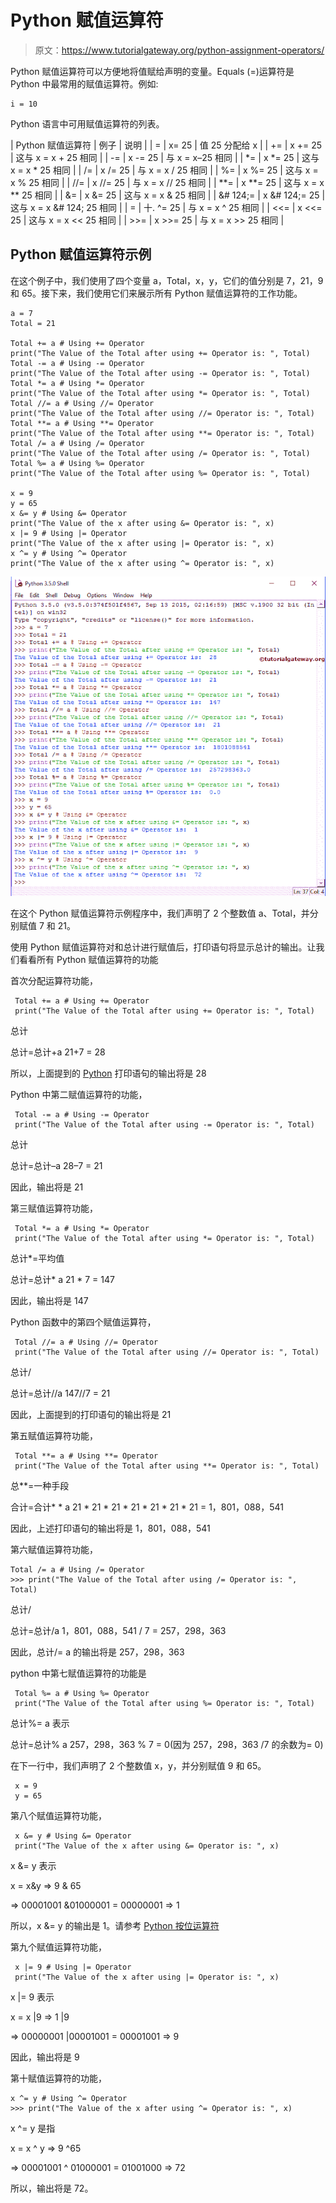 # Python 赋值运算符

> 原文：<https://www.tutorialgateway.org/python-assignment-operators/>

Python 赋值运算符可以方便地将值赋给声明的变量。Equals (=)运算符是 Python 中最常用的赋值运算符。例如:

```
i = 10
```

Python 语言中可用赋值运算符的列表。

| Python 赋值运算符 | 例子 | 说明 |
| = | x= 25 | 值 25 分配给 x |
| += | x += 25 | 这与 x = x + 25 相同 |
| -= | x -= 25 | 与 x = x–25 相同 |
| *= | x *= 25 | 这与 x = x * 25 相同 |
| /= | x /= 25 | 与 x = x / 25 相同 |
| %= | x %= 25 | 这与 x = x % 25 相同 |
| //= | x //= 25 | 与 x = x // 25 相同 |
| **= | x **= 25 | 这与 x = x ** 25 相同 |
| &= | x &= 25 | 这与 x = x & 25 相同 |
| &# 124;= | x &# 124;= 25 | 这与 x = x &# 124; 25 相同 |
| = | 十. ^= 25 | 与 x = x ^ 25 相同 |
| <<= | x <<= 25 | 这与 x = x << 25 相同 |
| >>= | x >>= 25 | 与 x = x >> 25 相同 |

## Python 赋值运算符示例

在这个例子中，我们使用了四个变量 a，Total，x，y，它们的值分别是 7，21，9 和 65。接下来，我们使用它们来展示所有 Python 赋值运算符的工作功能。

```
a = 7
Total = 21

Total += a # Using += Operator
print("The Value of the Total after using += Operator is: ", Total)
Total -= a # Using -= Operator
print("The Value of the Total after using -= Operator is: ", Total)
Total *= a # Using *= Operator
print("The Value of the Total after using *= Operator is: ", Total)
Total //= a # Using //= Operator
print("The Value of the Total after using //= Operator is: ", Total)
Total **= a # Using **= Operator
print("The Value of the Total after using **= Operator is: ", Total)
Total /= a # Using /= Operator
print("The Value of the Total after using /= Operator is: ", Total)
Total %= a # Using %= Operator
print("The Value of the Total after using %= Operator is: ", Total)

x = 9
y = 65
x &= y # Using &= Operator
print("The Value of the x after using &= Operator is: ", x)
x |= 9 # Using |= Operator
print("The Value of the x after using |= Operator is: ", x)
x ^= y # Using ^= Operator
print("The Value of the x after using ^= Operator is: ", x)
```

![Python Assignment Operators](img/941d37f16edddd34f856a344fb41b6d5.png)

在这个 Python 赋值运算符示例程序中，我们声明了 2 个整数值 a、Total，并分别赋值 7 和 21。

使用 Python 赋值运算符对和总计进行赋值后，打印语句将显示总计的输出。让我们看看所有 Python 赋值运算符的功能

首次分配运算符功能，

```
 Total += a # Using += Operator
 print("The Value of the Total after using += Operator is: ", Total)
```

总计

总计=总计+a 21+7 = 28

所以，上面提到的 [Python](https://www.tutorialgateway.org/python-tutorial/) 打印语句的输出将是 28

Python 中第二赋值运算符的功能，

```
 Total -= a # Using -= Operator
 print("The Value of the Total after using -= Operator is: ", Total)
```

总计

总计=总计–a 28–7 = 21

因此，输出将是 21

第三赋值运算符功能，

```
 Total *= a # Using *= Operator
 print("The Value of the Total after using *= Operator is: ", Total)
```

总计*=平均值

总计=总计* a 21 * 7 = 147

因此，输出将是 147

Python 函数中的第四个赋值运算符，

```
 Total //= a # Using //= Operator
 print("The Value of the Total after using //= Operator is: ", Total)
```

总计/

总计=总计//a 147//7 = 21

因此，上面提到的打印语句的输出将是 21

第五赋值运算符功能，

```
 Total **= a # Using **= Operator
 print("The Value of the Total after using **= Operator is: ", Total)
```

总**=一种手段

合计=合计* * a 21 * 21 * 21 * 21 * 21 * 21 * 21 = 1，801，088，541

因此，上述打印语句的输出将是 1，801，088，541

第六赋值运算符功能，

```
Total /= a # Using /= Operator
>>> print("The Value of the Total after using /= Operator is: ", Total)
```

总计/

总计=总计/a 1，801，088，541 / 7 = 257，298，363

因此，总计/= a 的输出将是 257，298，363

python 中第七赋值运算符的功能是

```
 Total %= a # Using %= Operator
 print("The Value of the Total after using %= Operator is: ", Total)
```

总计%= a 表示

总计=总计% a 257，298，363 % 7 = 0(因为 257，298，363 /7 的余数为= 0)

在下一行中，我们声明了 2 个整数值 x，y，并分别赋值 9 和 65。

```
 x = 9
 y = 65
```

第八个赋值运算符功能，

```
 x &= y # Using &= Operator
 print("The Value of the x after using &= Operator is: ", x)
```

x &= y 表示

x = x&y ⇒ 9 & 65

⇒ 00001001 &01000001 = 00000001 ⇒ 1

所以，x &= y 的输出是 1。请参考 [Python 按位运算符](https://www.tutorialgateway.org/python-bitwise-operators/)

第九个赋值运算符功能，

```
 x |= 9 # Using |= Operator
 print("The Value of the x after using |= Operator is: ", x)
```

x |= 9 表示

x = x |9 ⇒ 1 |9

⇒ 00000001 |00001001 = 00001001 ⇒ 9

因此，输出将是 9

第十赋值运算符的功能，

```
x ^= y # Using ^= Operator
>>> print("The Value of the x after using ^= Operator is: ", x)
```

x ^= y 是指

x = x ^ y ⇒ 9 ^65

⇒ 00001001 ^ 01000001 = 01001000 ⇒ 72

所以，输出将是 72。